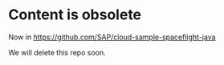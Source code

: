 # Content is obsolete

Now in https://github.com/SAP/cloud-sample-spaceflight-java

We will delete this repo soon.
